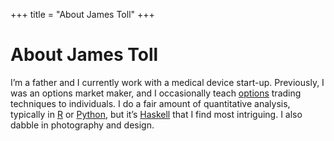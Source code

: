 +++
title = "About James Toll"
+++

# About James Toll
I’m a father and I currently work with a medical device start-up. Previously, I was an options market maker, and I occasionally teach [options](http://en.wikipedia.org/wiki/Option_(finance)) trading techniques to individuals. I do a fair amount of quantitative analysis, typically in [R](https://www.r-project.org/) or [Python](https://www.python.org/), but it’s [Haskell](https://www.haskell.org/) that I find most intriguing. I also dabble in photography and design.
